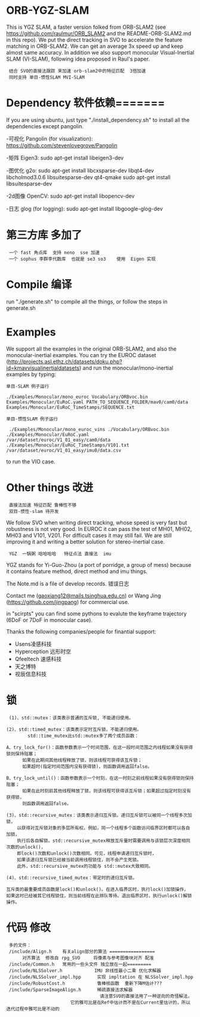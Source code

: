 # ORB-YGZ-SLAM
This is YGZ SLAM, a faster version folked from ORB-SLAM2 (see https://github.com/raulmur/ORB_SLAM2 and the README-ORB-SLAM2.md in this repo). We put the direct tracking in SVO to accelerate the feature matching in ORB-SLAM2. We can get an average 3x speed up and keep almost same accuracy. In addition we also support monocular Visual-Inertial SLAM (VI-SLAM), following idea proposed in Raul's paper.

     结合 SVO的直接法跟踪 来加速 orb-slam2中的特征匹配  3倍加速
     同时支持 单目-惯性SLAM MVI-SLAM

# Dependency  软件依赖=======
If you are using ubuntu, just type "./install_dependency.sh" to install all the dependencies except pangolin.

-可视化   Pangolin (for visualization): https://github.com/stevenlovegrove/Pangolin 

-矩阵     Eigen3: sudo apt-get install libeigen3-dev

-图优化   g2o: sudo apt-get install libcxsparse-dev libqt4-dev libcholmod3.0.6 libsuitesparse-dev qt4-qmake 
          sudo apt-get install libsuitesparse-dev

-2d图像   OpenCV: sudo apt-get install libopencv-dev

-日志     glog (for logging): sudo apt-get install libgoogle-glog-dev


# 第三方库 多加了
     一个 fast 角点库  支持 neno  sse 加速
     一个 sophus 李群李代数库  也就是 se3 so3    使用  Eigen 实现

# Compile  编译
run "./generate.sh" to compile all the things, or follow the steps in generate.sh

# Examples
We support all the examples in the original ORB-SLAM2, 
and also the monocular-inertial examples. 
You can try the EUROC dataset (http://projects.asl.ethz.ch/datasets/doku.php?id=kmavvisualinertialdatasets) and
run the monocular/mono-inertial examples by 
typing:

    单目-SLAM 例子运行

```
./Examples/Monocular/mono_euroc Vocabulary/ORBvoc.bin Examples/Monocular/EuRoC.yaml PATH_TO_SEQUENCE_FOLDER/mav0/cam0/data Examples/Monocular/EuRoC_TimeStamps/SEQUENCE.txt 
```

    单目-惯性SLAM 例子运行
```
 ./Examples/Monocular/mono_euroc_vins ./Vocabulary/ORBvoc.bin ./Examples/Monocular/EuRoC.yaml /var/dataset/euroc/V1_01_easy/cam0/data ./Examples/Monocular/EuRoC_TimeStamps/V101.txt /var/dataset/euroc/V1_01_easy/imu0/data.csv
```

to run the VIO case.

# Other things  改进
     直接法加速 特征匹配 鲁棒性不够
     双目-惯性-slam 待开发
     
We follow SVO when writing direct tracking, whose speed is very fast but robustness is not very good. 
In EUROC it can pass the test of MH01, MH02, MH03 and V101, V201. 
For difficult cases it may still fail. 
We are still improving it and writing a better solution for stereo-inertial case.

     YGZ  一锅粥 哈哈哈哈   特征点法 直接法  imu
      
YGZ stands for Yi-Guo-Zhou (a port of porridge, a group of mess) because it contains feature method, direct method and imu things.

The Note.md is a file of develop records.  错误日志

Contact me (gaoxiang12@mails.tsinghua.edu.cn) or Wang Jing (https://github.com/jingpang) for commercial use.

in "scirpts" you can find some pythons to evalute the keyframe trajectory (6DoF or 7DoF in monocular case).

Thanks the following companies/people for finantial support:

- Usens凌感科技
- Hyperception 远形时空
- Qfeeltech 速感科技
- 天之博特
- 视辰信息科技

#  锁

     (1)、std::mutex：该类表示普通的互斥锁, 不能递归使用。

	(2)、std::timed_mutex：该类表示定时互斥锁，不能递归使用。
	        std::time_mutex比std::mutex多了两个成员函数：

	A、try_lock_for()：函数参数表示一个时间范围，在这一段时间范围之内线程如果没有获得锁则保持阻塞；
	      如果在此期间其他线程释放了锁，则该线程可获得该互斥锁；
	      如果超时(指定时间范围内没有获得锁)，则函数调用返回false。

	B、try_lock_until()：函数参数表示一个时刻，在这一时刻之前线程如果没有获得锁则保持阻塞；
	      如果在此时刻前其他线程释放了锁，则该线程可获得该互斥锁；如果超过指定时刻没有获得锁，
	      则函数调用返回false。

	(3)、std::recursive_mutex：该类表示递归互斥锁。递归互斥锁可以被同一个线程多次加锁，
		以获得对互斥锁对象的多层所有权。例如，同一个线程多个函数访问临界区时都可以各自加锁，
		执行后各自解锁。std::recursive_mutex释放互斥量时需要调用与该锁层次深度相同次数的unlock()，
		即lock()次数和unlock()次数相同。可见，线程申请递归互斥锁时，
		如果该递归互斥锁已经被当前调用线程锁住，则不会产生死锁。
		此外，std::recursive_mutex的功能与 std::mutex大致相同。

	(4)、std::recursive_timed_mutex：带定时的递归互斥锁。

	互斥类的最重要成员函数是lock()和unlock()。在进入临界区时，执行lock()加锁操作，
	如果这时已经被其它线程锁住，则当前线程在此排队等待。退出临界区时，执行unlock()解锁操作。


# 代码 修改
     多的文件：
     /include/Align.h    有关align部分的算法 =================
          对齐算法  修改自 rpg_SVO     将像素与参考图像块对齐 配准
     /include/Common.h   常用的一些头文件 独立放在一起=========
     /include/NLSSolver.h            IMU 非线性最小二乘 优化求解器
     /include/NLSSolver_impl.hpp      实现 impltation 在 NLSSolver_impl.hpp
     /include/RobustCost.h            鲁棒核函数  重新下降M估计???
     /include/SparseImageAlign.h      稀疏直接法求解器
                                       请注意SVO的直接法用了一种逆向的奇怪解法，
                            它的雅可比是在Ref中估计而不是在Current里估计的，所以迭代过程中雅可比是不动的
     


